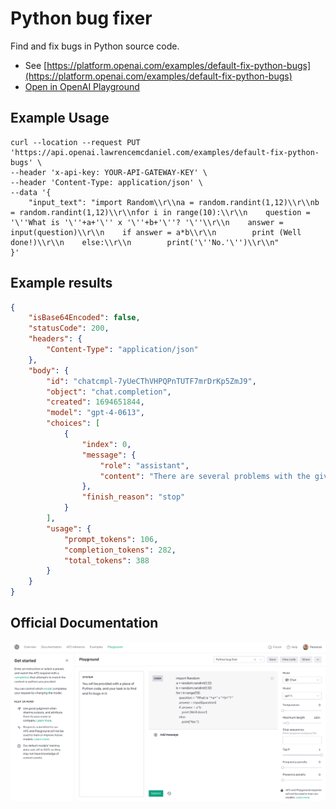 # Python bug fixer

Find and fix bugs in Python source code.

- See [https://platform.openai.com/examples/default-fix-python-bugs](https://platform.openai.com/examples/default-fix-python-bugs)
- [Open in OpenAI Playground](https://platform.openai.com/playground/p/default-fix-python-bugs)

## Example Usage

```console
curl --location --request PUT 'https://api.openai.lawrencemcdaniel.com/examples/default-fix-python-bugs' \
--header 'x-api-key: YOUR-API-GATEWAY-KEY' \
--header 'Content-Type: application/json' \
--data '{
    "input_text": "import Random\\r\\na = random.randint(1,12)\\r\\nb = random.randint(1,12)\\r\\nfor i in range(10):\\r\\n    question = '\''What is '\''+a+'\'' x '\''+b+'\''? '\''\\r\\n    answer = input(question)\\r\\n    if answer = a*b\\r\\n        print (Well done!)\\r\\n    else:\\r\\n        print('\''No.'\'')\\r\\n"
}'
```

## Example results

```json
{
    "isBase64Encoded": false,
    "statusCode": 200,
    "headers": {
        "Content-Type": "application/json"
    },
    "body": {
        "id": "chatcmpl-7yUeCThVHPQPnTUTF7mrDrKp5ZmJ9",
        "object": "chat.completion",
        "created": 1694651844,
        "model": "gpt-4-0613",
        "choices": [
            {
                "index": 0,
                "message": {
                    "role": "assistant",
                    "content": "There are several problems with the given piece of Python code. Here is the corrected version:\n\n```Python\nimport random\na = random.randint(1,12)\nb = random.randint(1,12)\nfor i in range(10):\n    question = 'What is {} x {}? '.format(a, b)\n    answer = int(input(question))\n    if answer == a*b:\n        print ('Well done!')\n    else:\n        print('No.')\n```\n\nProblem explanations:\n\n1) In Python, module names are case-sensitive. So, \"import Random\" should be \"import random\".\n2) You need to convert user input (which will be a string) to int before comparing with other integers. Hence, `answer = int(input(question))`.\n3) In Python, \"=\" is an assignment operator, not a comparison operator. You should use \"==\" for comparison. So, `if answer == a*b:`\n4) The print statement needs to be a string, so 'Well done!' needs quotes around it.\n5) ‘a’ and ‘b’ are variable and need to change for each iteration in for loop. But in the given code, they are not changing. So, they should be inside the loop. \n6) Python does not support '+' operator for concatenating string with integer. Hence, we need to use `format()` function to format the string."
                },
                "finish_reason": "stop"
            }
        ],
        "usage": {
            "prompt_tokens": 106,
            "completion_tokens": 282,
            "total_tokens": 388
        }
    }
}
```

## Official Documentation

![OpenAI Playground](https://raw.githubusercontent.com/FullStackWithLawrence/aws-openai/main/doc/examples/example-09-fix-python-bugs.png "OpenAI Playground")

